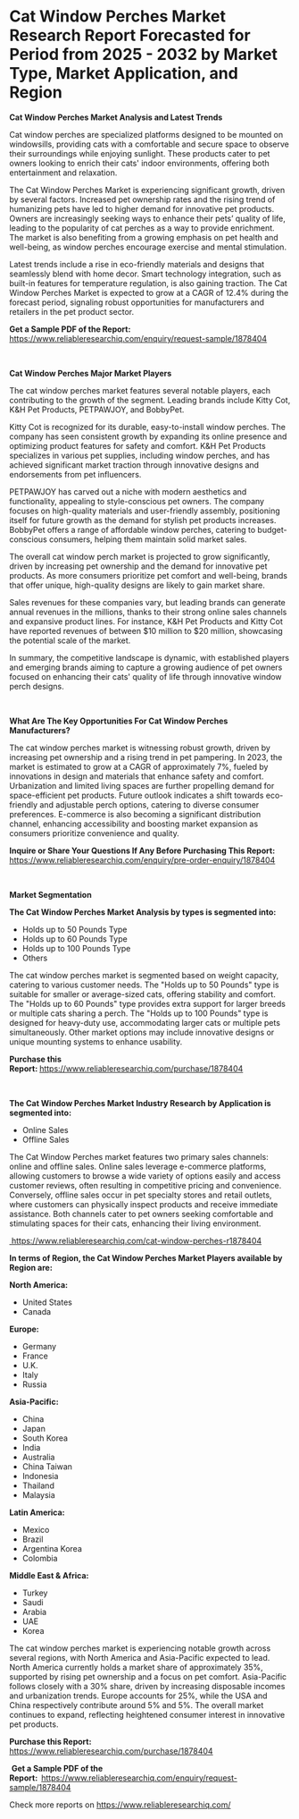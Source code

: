 <p><h1>Cat Window Perches Market Research Report Forecasted for Period from 2025 -  2032 by Market Type, Market Application, and Region</h1></p><p><strong>Cat Window Perches Market Analysis and Latest Trends</strong></p>
<p><p>Cat window perches are specialized platforms designed to be mounted on windowsills, providing cats with a comfortable and secure space to observe their surroundings while enjoying sunlight. These products cater to pet owners looking to enrich their cats' indoor environments, offering both entertainment and relaxation.</p><p>The Cat Window Perches Market is experiencing significant growth, driven by several factors. Increased pet ownership rates and the rising trend of humanizing pets have led to higher demand for innovative pet products. Owners are increasingly seeking ways to enhance their pets’ quality of life, leading to the popularity of cat perches as a way to provide enrichment. The market is also benefiting from a growing emphasis on pet health and well-being, as window perches encourage exercise and mental stimulation.</p><p>Latest trends include a rise in eco-friendly materials and designs that seamlessly blend with home decor. Smart technology integration, such as built-in features for temperature regulation, is also gaining traction. The Cat Window Perches Market is expected to grow at a CAGR of 12.4% during the forecast period, signaling robust opportunities for manufacturers and retailers in the pet product sector.</p></p>
<p><strong>Get a Sample PDF of the Report:&nbsp;</strong> <a href="https://www.reliableresearchiq.com/enquiry/request-sample/1878404?utm_campaign=2346&utm_medium=2&utm_source=Github&utm_content=ia&utm_term=08022025&utm_id=cat-window-perches">https://www.reliableresearchiq.com/enquiry/request-sample/1878404</a></p>
<p>&nbsp;</p>
<p><strong>Cat Window Perches Major Market Players</strong></p>
<p><p>The cat window perches market features several notable players, each contributing to the growth of the segment. Leading brands include Kitty Cot, K&H Pet Products, PETPAWJOY, and BobbyPet. </p><p>Kitty Cot is recognized for its durable, easy-to-install window perches. The company has seen consistent growth by expanding its online presence and optimizing product features for safety and comfort. K&H Pet Products specializes in various pet supplies, including window perches, and has achieved significant market traction through innovative designs and endorsements from pet influencers.</p><p>PETPAWJOY has carved out a niche with modern aesthetics and functionality, appealing to style-conscious pet owners. The company focuses on high-quality materials and user-friendly assembly, positioning itself for future growth as the demand for stylish pet products increases. BobbyPet offers a range of affordable window perches, catering to budget-conscious consumers, helping them maintain solid market sales.</p><p>The overall cat window perch market is projected to grow significantly, driven by increasing pet ownership and the demand for innovative pet products. As more consumers prioritize pet comfort and well-being, brands that offer unique, high-quality designs are likely to gain market share. </p><p>Sales revenues for these companies vary, but leading brands can generate annual revenues in the millions, thanks to their strong online sales channels and expansive product lines. For instance, K&H Pet Products and Kitty Cot have reported revenues of between $10 million to $20 million, showcasing the potential scale of the market. </p><p>In summary, the competitive landscape is dynamic, with established players and emerging brands aiming to capture a growing audience of pet owners focused on enhancing their cats' quality of life through innovative window perch designs.</p></p>
<p>&nbsp;</p>
<p><strong>What Are The Key Opportunities For Cat Window Perches Manufacturers?</strong></p>
<p><p>The cat window perches market is witnessing robust growth, driven by increasing pet ownership and a rising trend in pet pampering. In 2023, the market is estimated to grow at a CAGR of approximately 7%, fueled by innovations in design and materials that enhance safety and comfort. Urbanization and limited living spaces are further propelling demand for space-efficient pet products. Future outlook indicates a shift towards eco-friendly and adjustable perch options, catering to diverse consumer preferences. E-commerce is also becoming a significant distribution channel, enhancing accessibility and boosting market expansion as consumers prioritize convenience and quality.</p></p>
<p><strong>Inquire or Share Your Questions If Any Before Purchasing This Report:</strong> <a href="https://www.reliableresearchiq.com/enquiry/pre-order-enquiry/1878404?utm_campaign=2346&utm_medium=2&utm_source=Github&utm_content=ia&utm_term=08022025&utm_id=cat-window-perches">https://www.reliableresearchiq.com/enquiry/pre-order-enquiry/1878404</a></p>
<p>&nbsp;</p>
<p><strong>Market Segmentation</strong></p>
<p><strong>The Cat Window Perches Market Analysis by types is segmented into:</strong></p>
<p><ul><li>Holds up to 50 Pounds Type</li><li>Holds up to 60 Pounds Type</li><li>Holds up to 100 Pounds Type</li><li>Others</li></ul></p>
<p><p>The cat window perches market is segmented based on weight capacity, catering to various customer needs. The "Holds up to 50 Pounds" type is suitable for smaller or average-sized cats, offering stability and comfort. The "Holds up to 60 Pounds" type provides extra support for larger breeds or multiple cats sharing a perch. The "Holds up to 100 Pounds" type is designed for heavy-duty use, accommodating larger cats or multiple pets simultaneously. Other market options may include innovative designs or unique mounting systems to enhance usability.</p></p>
<p><strong>Purchase this Report:&nbsp;</strong><a href="https://www.reliableresearchiq.com/purchase/1878404?utm_campaign=2346&utm_medium=2&utm_source=Github&utm_content=ia&utm_term=08022025&utm_id=cat-window-perches">https://www.reliableresearchiq.com/purchase/1878404</a></p>
<p>&nbsp;</p>
<p><strong>The Cat Window Perches Market Industry Research by Application is segmented into:</strong></p>
<p><ul><li>Online Sales</li><li>Offline Sales</li></ul></p>
<p><p>The Cat Window Perches market features two primary sales channels: online and offline sales. Online sales leverage e-commerce platforms, allowing customers to browse a wide variety of options easily and access customer reviews, often resulting in competitive pricing and convenience. Conversely, offline sales occur in pet specialty stores and retail outlets, where customers can physically inspect products and receive immediate assistance. Both channels cater to pet owners seeking comfortable and stimulating spaces for their cats, enhancing their living environment.</p></p>
<p><a href="https://www.reliableresearchiq.com/cat-window-perches-r1878404?utm_campaign=2346&utm_medium=2&utm_source=Github&utm_content=ia&utm_term=08022025&utm_id=cat-window-perches">&nbsp;https://www.reliableresearchiq.com/cat-window-perches-r1878404</a></p>
<p><strong>In terms of Region, the Cat Window Perches Market Players available by Region are:</strong></p>
<p>
    <p> <strong> North America: </strong>
        <ul>
            <li>United States</li>
            <li>Canada</li>
        </ul>
        </p> 
    <p> <strong> Europe: </strong>
        <ul>
            <li>Germany</li>
            <li>France</li>
            <li>U.K.</li>
            <li>Italy</li>
            <li>Russia</li>
        </ul>
        </p> 
    <p> <strong> Asia-Pacific: </strong>
        <ul>
            <li>China</li>
            <li>Japan</li>
            <li>South Korea</li>
            <li>India</li>
            <li>Australia</li>
            <li>China Taiwan</li>
            <li>Indonesia</li>
            <li>Thailand</li>
            <li>Malaysia</li>
        </ul>
        </p> 
    <p> <strong> Latin America: </strong>
        <ul>
            <li>Mexico</li>
            <li>Brazil</li>
            <li>Argentina Korea</li>
            <li>Colombia</li>
        </ul>
        </p> 
    <p> <strong> Middle East & Africa: </strong>
        <ul>
            <li>Turkey</li>
            <li>Saudi</li>
            <li>Arabia</li>
            <li>UAE</li>
            <li>Korea</li>
        </ul>
    </p>
    </p>
<p><p>The cat window perches market is experiencing notable growth across several regions, with North America and Asia-Pacific expected to lead. North America currently holds a market share of approximately 35%, supported by rising pet ownership and a focus on pet comfort. Asia-Pacific follows closely with a 30% share, driven by increasing disposable incomes and urbanization trends. Europe accounts for 25%, while the USA and China respectively contribute around 5% and 5%. The overall market continues to expand, reflecting heightened consumer interest in innovative pet products.</p></p>
<p><strong>Purchase this Report: </strong><a href="https://www.reliableresearchiq.com/purchase/1878404?utm_campaign=2346&utm_medium=2&utm_source=Github&utm_content=ia&utm_term=08022025&utm_id=cat-window-perches">https://www.reliableresearchiq.com/purchase/1878404</a></p>
<p>&nbsp;<strong>Get a Sample PDF of the Report:&nbsp;&nbsp;</strong><a href="https://www.reliableresearchiq.com/enquiry/request-sample/1878404?utm_campaign=2346&utm_medium=2&utm_source=Github&utm_content=ia&utm_term=08022025&utm_id=cat-window-perches">https://www.reliableresearchiq.com/enquiry/request-sample/1878404</a></p>
<p><strong></strong></p>
<p>Check more reports on <a href="https://www.reliableresearchiq.com/?utm_campaign=2346&utm_medium=2&utm_source=Github&utm_content=ia&utm_term=08022025&utm_id=cat-window-perches">https://www.reliableresearchiq.com/</a></p>